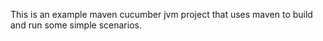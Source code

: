 This is an example maven cucumber jvm project that uses maven to build and run some simple scenarios.

